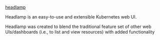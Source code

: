 [headlamp](https://github.com/kubernetes-sigs/headlamp)

Headlamp is an easy-to-use and extensible Kubernetes web UI.

Headlamp was created to blend the traditional feature set of other web UIs/dashboards (i.e., to list and view resources) with added functionality
